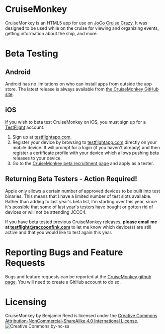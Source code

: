 CruiseMonkey
============

CruiseMonkey is an HTML5 app for use on [JoCo Cruise Crazy](http://jococruisecrazy.com/).  It was designed to be used while on the cruise for viewing and organizing events, getting information about the ship, and more.

Beta Testing
============

Android
-------

Android has no limitations on who can install apps from outside the app store.  The latest release is always available from [the CruiseMonkey GitHub site](https://github.com/RangerRick/CruiseMonkey/releases/).

iOS
---

If you wish to beta test CruiseMonkey on iOS, you must sign up for a [TestFlight](http://testflightapp.com) account.

1. Sign up at [testflightapp.com](http://testflightapp.com).
2. Register your device by browsing to [testflightapp.com](http://testflightapp.com) directly on your mobile device.  It will prompt for a login (if you haven't already) and then register a certificate profile with your device which allows pushing beta releases to your device.
3. Go to the [CruiseMonkey beta recruitment page](http://tflig.ht/ytVfRp) and apply as a tester.

Returning Beta Testers - Action Required!
-----------------------------------------

Apple only allows a certain number of approved devices to be built into test binaries.  This means that I have a limited number of test slots available.  Rather than adding to last year's beta list, I'm starting over this year, since it's possible that some of last year's testers have bought or gotten rid of devices or will not be attending JCCC4.

If you have beta tested previous CruiseMonkey releases, **please email me at [testflight@raccoonfink.com](mailto:testflight@raccoonfink.com)** to let me know which device(s) are still active and that you would like to test again this year.

Reporting Bugs and Feature Requests
===================================

Bugs and feature requests can be reported at the [CruiseMonkey github page](https://github.com/RangerRick/CruiseMonkey/issues).  You will need to create a GitHub account to do so.

Licensing
=========

CruiseMonkey by Benjamin Reed is licensed under the [Creative Commons Attribution-NonCommercial-ShareAlike 4.0 International License](http://creativecommons.org/licenses/by-nc-sa/4.0/).
![](http://i.creativecommons.org/l/by-nc-sa/4.0/88x31.png "Creative Commons by-nc-sa")
